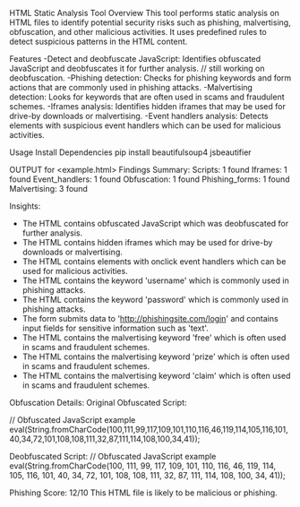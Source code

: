 HTML Static Analysis Tool
Overview
This tool performs static analysis on HTML files to identify potential security risks such as phishing, malvertising, obfuscation, and other malicious activities. It uses predefined rules to detect suspicious patterns in the HTML content.

Features
-Detect and deobfuscate JavaScript: Identifies obfuscated JavaScript and deobfuscates it for further analysis. // still working on deobfuscation.
-Phishing detection: Checks for phishing keywords and form actions that are commonly used in phishing attacks.
-Malvertising detection: Looks for keywords that are often used in scams and fraudulent schemes.
-Iframes analysis: Identifies hidden iframes that may be used for drive-by downloads or malvertising.
-Event handlers analysis: Detects elements with suspicious event handlers which can be used for malicious activities.

Usage
Install Dependencies
pip install beautifulsoup4 jsbeautifier

OUTPUT for <example.html>
Findings Summary:
Scripts: 1 found
Iframes: 1 found
Event_handlers: 1 found
Obfuscation: 1 found
Phishing_forms: 1 found
Malvertising: 3 found

Insights:
- The HTML contains obfuscated JavaScript which was deobfuscated for further analysis.
- The HTML contains hidden iframes which may be used for drive-by downloads or malvertising.
- The HTML contains elements with onclick event handlers which can be used for malicious activities.
- The HTML contains the keyword 'username' which is commonly used in phishing attacks.
- The HTML contains the keyword 'password' which is commonly used in phishing attacks.
- The form submits data to 'http://phishingsite.com/login' and contains input fields for sensitive information such as 'text'.
- The HTML contains the malvertising keyword 'free' which is often used in scams and fraudulent schemes.
- The HTML contains the malvertising keyword 'prize' which is often used in scams and fraudulent schemes.
- The HTML contains the malvertising keyword 'claim' which is often used in scams and fraudulent schemes.

Obfuscation Details:
Original Obfuscated Script:

// Obfuscated JavaScript example
eval(String.fromCharCode(100,111,99,117,109,101,110,116,46,119,114,105,116,101,40,34,72,101,108,108,111,32,87,111,114,108,100,34,41));

Deobfuscated Script:
 // Obfuscated JavaScript example
eval(String.fromCharCode(100, 111, 99, 117, 109, 101, 110, 116, 46, 119, 114, 105, 116, 101, 40, 34, 72, 101, 108, 108, 111, 32, 87, 111, 114, 108, 100, 34, 41));

Phishing Score: 12/10
This HTML file is likely to be malicious or phishing.
